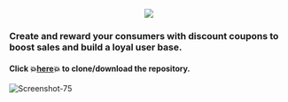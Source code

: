 <p align="center"><img src="https://bootstrap.arcadier.com/github/plug-in-icons/Discount.png"></p>

### Create and reward your consumers with discount coupons to boost sales and build a loyal user base. 
#### Click :boom:[here](https://github.com/Arcadier/Discount-Coupon-Generator):boom: to clone/download the repository.

<img src="https://i.ibb.co/JxBTncq/Screenshot-75.png" alt="Screenshot-75" border="0">

